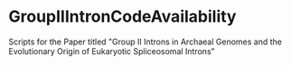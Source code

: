 # GroupIIIntronCodeAvailability
Scripts for the Paper titled "Group II Introns in Archaeal Genomes and the Evolutionary Origin of Eukaryotic Spliceosomal Introns"
